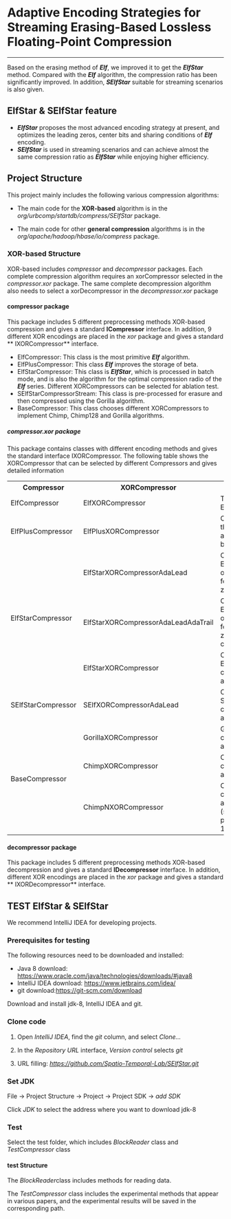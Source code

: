 # Adaptive Encoding Strategies for Streaming Erasing-Based Lossless Floating-Point Compression

***
Based on the erasing method of ***Elf***, we improved it to get the ***ElfStar*** method. Compared with the ***Elf***
algorithm, the compression ratio has been significantly improved. In addition, ***SElfStar*** suitable for streaming
scenarios is also given.

## ElfStar & SElfStar feature

- ***ElfStar*** proposes the most advanced encoding strategy at present, and optimizes the leading zeros, center bits
  and sharing conditions of ***Elf*** encoding.
- ***SElfStar*** is used in streaming scenarios and can achieve almost the same compression ratio as ***ElfStar***
  while enjoying higher efficiency.

## Project Structure

This project mainly includes the following various compression algorithms:

- The main code for the **XOR-based** algorithm is in the *org/urbcomp/startdb/compress/SElfStar* package.

- The main code for other **general compression** algorithms is in the *org/apache/hadoop/hbase/io/compress* package.

### XOR-based Structure

XOR-based includes *compressor* and *decompressor* packages. Each complete compression algorithm requires an
xorCompressor selected in the *compressor.xor* package. The same complete decompression algorithm also needs to select a
xorDecompressor in the *decompressor.xor* package

#### compressor package

This package includes 5 different preprocessing methods XOR-based compression and gives a standard **ICompressor**
interface. In addition, 9 different XOR encodings are placed in the *xor* package and gives a standard **
IXORCompressor**
interface.

- ElfCompressor: This class is the most primitive ***Elf*** algorithm.
- ElfPlusCompressor: This class ***Elf*** improves the storage of beta.
- ElfStarCompressor: This class is ***ElfStar***, which is processed in batch mode, and is also the algorithm for the
  optimal compression radio of the ***Elf*** series. Different XORCompressors can be selected for ablation test.
- SElfStarCompressorStream: This class is pre-processed for erasure and then compressed using the Gorilla algorithm.
- BaseCompressor: This class chooses different XORCompressors to implement Chimp, Chimp128 and Gorilla algorithms.

##### compressor.xor package

This package contains classes with different encoding methods and gives the standard interface IXORCompressor. The
following table shows the XORCompressor that can be selected by different Compressors and gives detailed information

<table>
  <tr>
    <th>Compressor</th>
    <th colspan="1">XORCompressor</th>
    <th>Detailed</th>
  </tr>
  <tr>
    <td rowspan="1">ElfCompressor</td>
    <td>ElfXORCompressor</td>
    <td>The original Elf algorithm.</td>
  </tr>
  <tr>
    <td rowspan="1">ElfPlusCompressor</td>
    <td>ElfPlusXORCompressor</td>
    <td>Optimized the Elf algorithm for beta storage.</td>
  </tr>
  <tr>
    <td rowspan="3">ElfStarCompressor</td>
    <td>ElfStarXORCompressorAdaLead</td>
    <td>Contains ElfStar only optimizations for leading zeros.</td>
  </tr> 
  <tr>
    <td>ElfStarXORCompressorAdaLeadAdaTrail</td>
    <td>Contains ElfStar optimizations for leading zeros and center bits</td>
  </tr>
  <tr>
    <td>ElfStarXORCompressor</td>
    <td>Complete ElfStar compression algorithm</td>
  </tr>
  <tr>
    <td rowspan="1">SElfStarCompressor</td>
    <td>SElfXORCompressorAdaLead</td>
    <td>Complete SElfStar compression algorithm</td>
  </tr>
  <tr>
    <td rowspan="3">BaseCompressor</td>
    <td>GorillaXORCompressor</td>
    <td>Gorilla compression algorithm</td>
  </tr> 
  <tr>
    <td>ChimpXORCompressor</td>
    <td>Chimp compression algorithm</td>
  </tr>
  <tr>
    <td>ChimpNXORCompressor</td>
    <td>Chimp compression algorithm (set the parameter to 128)</td>
  </tr>

</table>

#### decompressor package

This package includes 5 different preprocessing methods XOR-based decompression and gives a standard **IDecompressor**
interface. In addition, different XOR encodings are placed in the *xor* package and gives a standard **
IXORDecompressor**
interface.

## TEST ElfStar & SElfStar

We recommend IntelliJ IDEA for developing projects.

### Prerequisites for testing

The following resources need to be downloaded and installed:

- Java 8 download: https://www.oracle.com/java/technologies/downloads/#java8
- IntelliJ IDEA download: https://www.jetbrains.com/idea/
- git download:https://git-scm.com/download

Download and install jdk-8, IntelliJ IDEA and git.

### Clone code

1. Open *IntelliJ IDEA*, find the *git* column, and select *Clone...*

2. In the *Repository URL* interface, *Version control* selects *git*

3. URL filling: *https://github.com/Spatio-Temporal-Lab/SElfStar.git*

### Set JDK

File -> Project Structure -> Project -> Project SDK -> *add SDK*

Click *JDK* to select the address where you want to download jdk-8

### Test

Select the test folder, which includes *BlockReader* class and *TestCompressor* class

#### test Structure

The *BlockReader*class includes methods for reading data.

The *TestCompressor* class includes the experimental methods that appear in various papers, and the experimental results
will be saved in the corresponding path.



